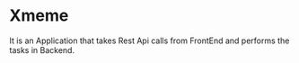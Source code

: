# Xmeme
It is an Application that takes Rest Api calls from FrontEnd and performs the tasks in Backend.
